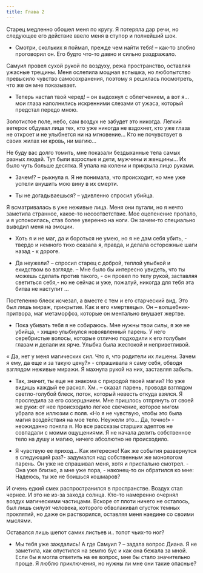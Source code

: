 ```yaml
---
title: Глава 2
---
```


Старец медленно обошел меня по кругу. Я потеряла дар речи, но следующее его действие ввело меня в ступор и полнейший
шок.

- Смотри, скольких я поймал, прежде чем найти тебя! – как-то злобно проговорил он. Его будто что-то давно и сильно
  раздражало.

Самуил провел сухой рукой по воздуху, режа пространство, оставляя ужасные трещины. Меня ослепила мощная вспышка, но
любопытство превысило чувство самосохранения, поэтому я решилась посмотреть, что же он мне показывает.

- Теперь настал твой черед! – он выдохнул с облегчением, а вот я… мои глаза наполнились искренними слезами от ужаса,
  который предстал передо мною.

Золотистое поле, небо, сам воздух не забудет это никогда. Легкий ветерок обдувал лица тех, кто уже никогда не вздохнет,
кто уже глаза не откроет и не улыбнется ни на мгновение… Кто не почувствует в своих жилах ни кровь, ни магию…

Не буду вас долго томить, мне показали бездыханные тела самых разных людей. Тут были взрослые и дети, мужчины и женщины…
Их было чуть больше десятка. Я упала на колени и прикрыла лицо руками.

- Зачем!? – рыкнула я. Я не понимала, что происходит, но мне уже успели внушить мою вину в их смерти.

- Ты не догадываешься? – удивленно спросил убийца.

Я всматривалась в уже неживые лица. Меня они пугали, но я нечто заметила странное, какое-то несоответствие. Мое
оцепенение пропало, и я успокоилась, став более уверенно на ноги. Он зачем-то специально выводил меня на эмоции.

- Хоть я и не маг, да и бороться не умею, но я не дам себя убить, - твердо и немного тихо сказала я, правда, и делала
  осторожные шаги назад - к дороге.

- Да неужели? – спросил старец с доброй, теплой улыбкой и ехидством во взгляде. – Мне было бы интересно увидеть, что ты
  можешь сделать против такого, - он провел по телу рукой, заставляя светиться себя,- но не сейчас и уже, пожалуй,
  никогда для тебя эта битва не наступит …

Постепенно блеск исчезал, а вместе с тем и его старческий вид. Это был лишь мираж, прикрытие. Как и его «мертвецы». Он –
волшебник-притвора, маг метаморфоз, которые он ментально внушает жертве.

- Пока убивать тебя я не собираюсь. Мне нужны твои силы, я же не убийца, - хищно улыбнулся новоявленный парень. У него
  серебристые волосы, которые отлично подходили к его голубым глазам и делали их ярче. Улыбка была жестокой и
  неприветливой.

« Да, нет у меня магических сил. Что я, что родители их лишены. Зачем я ему, да еще и за такую цену?» - спрашивала я
саму себя, обводя взглядом неживые миражи. Я махнула рукой на них, заставляя забыть.

- Так, значит, ты еще не знакома с природой твоей магии? Но уже видишь каждый ее раскол. Хм.. – сказал парень, проводя
  взглядом светло-голубой блеск, поток, который невесть откуда взялся. Я проследила за его созерцанием. Мне пришлось
  отпрянуть от своей же руки: от нее происходило легкое свечение, которое мигом убрала все иллюзии с поля. «Но я не
  чувствую, чтобы это была магия воздействия на мое тело. Неужели это… Да, точно!» - неожиданно поняла я. Но все
  рассказы старших адептов не совпадали с моими ощущениями. Я не начала делить собственное тело на душу и магию, ничего
  абсолютно не происходило.

- Я чувствую ее приход... Как интересно! Как же события развернутся в следующий раз?- задумался над собственным же
  монологом парень. Он уже не спрашивал меня, хотя и пристально смотрел. - Она уже близко, а мне уже пора, - наконец-то
  он обратился ко мне: Надеюсь, ты же не боишься кошмаров?

И очень едкий смех распространился в пространстве. Воздух стал чернее. И это не из-за захода солнца. Кто-то намеренно
очернял воздух магическими частицами. Вскоре от плоти ничего не осталось, был лишь силуэт человека, которого обволакивал
сгусток темных проклятий, но даже он растворился, оставляя меня наедине со своими мыслями.

Оставался лишь шепот самих листьев и.. топот чьих-то ног?

- Мы тебя уже заждались! А где Самуил ? – задала вопрос Диана. Я не заметила, как опустился на землю бус и как она
  бежала за мной. Если бы я могла ответить на ее вопрос, мне бы стало значительно проще. Я люблю приключения, но нужны
  ли мне они такие опасные?
